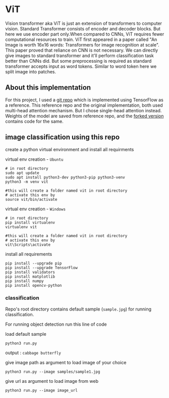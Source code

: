 # ViT

Vision transformer aka ViT is just an extension of transformers to computer vision. Standard Transformer consists of encoder and decoder blocks. But here we use encoder part only.When compared to CNNs, ViT requires fewer computational resources to train. ViT first appeared in a paper called "An Image is worth 16x16 words: Transformers for image recognition at scale". This paper proved that reliance on CNN is not necessary. We can directly give images to standard transformer and it'll perform classification task better than CNNs did. But some preprocessing is required as standard transformer accepts input as word tokens. Similar to word token here we split image into patches.

## About this implementation

For this project, I used a [git repo](https://github.com/faustomorales/vit-keras) which is implemented using TensorFlow as a reference. This reference repo and the original implementation, both used multi-head attention mechanism. But I chose single-head attention instead. Weights of the model are saved from reference repo, and the [forked version](https://github.com/kavysabu1996/vit-keras) contains code for the same.

## image classification using this repo

create a python virtual environment and install all requirments

virtual env creation - `Ubuntu`
```
# in root directory
sudo apt update
sudo apt install python3-dev python3-pip python3-venv
python3 -m venv vit

#this will create a folder named vit in root directory
# activate this env by 
source vit/bin/activate
```

virtual env creation - `Windows`
```
# in root directory
pip install virtualenv
virtualenv vit

#this will create a folder named vit in root directory
# activate this env by
vit\Scripts\activate
```

install all requirements
```
pip install --upgrade pip
pip install --upgrade TensorFlow
pip install validators
pip install matplotlib
pip install numpy
pip install opencv-python
```

### classification

Repo's root directory contains default sample (`sample.jpg`) for running classification. 

For running object detection run this line of code

load default sample
```
python3 run.py
```
output : `cabbage butterfly`

give image path as argument to load image of your choice
```
python3 run.py --image samples/sample1.jpg
```
give url as argument to load image from web
```
python3 run.py --image image_url
```
